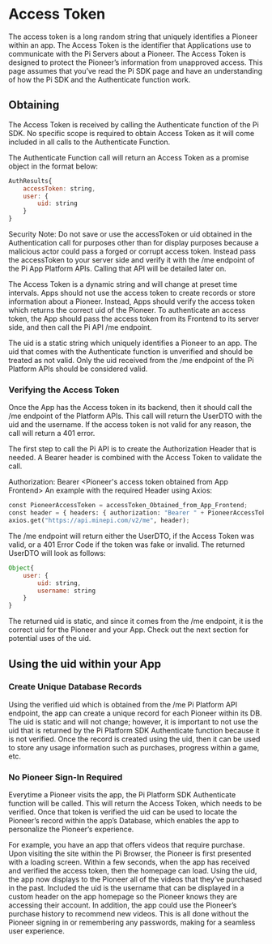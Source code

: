 # Access Token
The access token is a long random string that uniquely identifies a Pioneer within an app. The Access Token is the identifier that Applications use to communicate with the Pi Servers about a Pioneer. The Access Token is designed to protect the Pioneer’s information from unapproved access. This page assumes that you’ve read the Pi SDK page and have an understanding of how the Pi SDK and the Authenticate function work.

## Obtaining
The Access Token is received by calling the Authenticate function of the Pi SDK. No specific scope is required to obtain Access Token as it will come included in all calls to the Authenticate Function.

The Authenticate Function call will return an Access Token as a promise object in the format below:

```js
AuthResults{
    accessToken: string,
    user: {
        uid: string
    }
}
```
Security Note: Do not save or use the accessToken or uid obtained in the Authentication call for purposes other than for display purposes because a malicious actor could pass a forged or corrupt access token. Instead pass the accessToken to your server side and verify it with the /me endpoint of the Pi App Platform APIs. Calling that API will be detailed later on.

The Access Token is a dynamic string and will change at preset time intervals. Apps should not use the access token to create records or store information about a Pioneer. Instead, Apps should verify the access token which returns the correct uid of the Pioneer. To authenticate an access token, the App should pass the access token from its Frontend to its server side, and then call the Pi API /me endpoint.

The uid is a static string which uniquely identifies a Pioneer to an app. The uid that comes with the Authenticate function is unverified and should be treated as not valid. Only the uid received from the /me endpoint of the Pi Platform APIs should be considered valid.

### Verifying the Access Token
Once the App has the Access token in its backend, then it should call the /me endpoint of the Platform APIs. This call will return the UserDTO with the uid and the username. If the access token is not valid for any reason, the call will return a 401 error.

The first step to call the Pi API is to create the Authorization Header that is needed. A Bearer header is combined with the Access Token to validate the call.

Authorization: Bearer <Pioneer's access token obtained from App Frontend>
An example with the required Header using Axios:
```python
const PioneerAccessToken = accessToken_Obtained_from_App_Frontend;
const header = { headers: { authorization: "Bearer " + PioneerAccessToken }};
axios.get("https://api.minepi.com/v2/me", header);
```
The /me endpoint will return either the UserDTO, if the Access Token was valid, or a 401 Error Code if the token was fake or invalid. The returned UserDTO will look as follows:
```js
Object{
    user: {
        uid: string,
        username: string
    }
}
```
The returned uid is static, and since it comes from the /me endpoint, it is the correct uid for the Pioneer and your App. Check out the next section for potential uses of the uid.

## Using the uid within your App
### Create Unique Database Records
Using the verified uid which is obtained from the /me Pi Platform API endpoint, the app can create a unique record for each Pioneer within its DB. The uid is static and will not change; however, it is important to not use the uid that is returned by the Pi Platform SDK Authenticate function because it is not verified. Once the record is created using the uid, then it can be used to store any usage information such as purchases, progress within a game, etc.

### No Pioneer Sign-In Required
Everytime a Pioneer visits the app, the Pi Platform SDK Authenticate function will be called. This will return the Access Token, which needs to be verified. Once that token is verified the uid can be used to locate the Pioneer’s record within the app’s Database, which enables the app to personalize the Pioneer’s experience.

For example, you have an app that offers videos that require purchase. Upon visiting the site within the Pi Browser, the Pioneer is first presented with a loading screen. Within a few seconds, when the app has received and verified the access token, then the homepage can load. Using the uid, the app now displays to the Pioneer all of the videos that they’ve purchased in the past. Included the uid is the username that can be displayed in a custom header on the app homepage so the Pioneer knows they are accessing their account. In addition, the app could use the Pioneer’s purchase history to recommend new videos. This is all done without the Pioneer signing in or remembering any passwords, making for a seamless user experience.